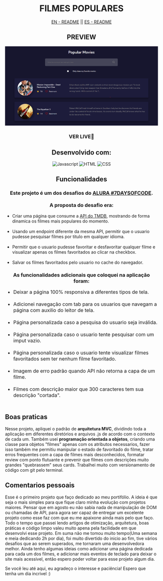 <div style="text-align: center">
    <h1>FILMES POPULARES</h1>
    <div ><a href='./README.md'style='cursor: pointer'>EN - README</a> || <a href='./README.es.md' style='cursor: pointer'>ES - README</a></div>
</div>

<div style="text-align: center">
    <h2>PREVIEW</h2>
    <img src='img/preview.png' alt='deployed preview'></img>
    <h3><a style='text-decoration: none; text-transform: uppercase' href='https://itsdamel.github.io/popular-movies/' target='_blank'>VER LIVE🚀</a></h3>
</div>

<div style="text-align: center">
    <h2>Desenvolvido com:</h2>
    <img alt='Javascript' src='https://img.shields.io/badge/JavaScript-F7DF1E?style=for-the-badge&logo=javascript&logoColor=black'>
    <img alt='HTML' src='https://img.shields.io/badge/HTML5-E34F26?style=for-the-badge&logo=html5&logoColor=white'>
    <img alt='CSS' src='https://img.shields.io/badge/CSS3-1572B6?style=for-the-badge&logo=css3&logoColor=white'>

</div>

<div style="text-align: center">
    <h2>Funcionalidades</h2>
    <h3>
        Este projeto é um dos desafios do <a href='https://alura-7dayscode.vercel.app/' target='_blank'>ALURA #7DAYSOFCODE</a>.<br><br> A proposta do desafio era:
    </h3>     
    <ul style="text-align: left">
        <li>Criar uma página que consume a <a href='https://developer.themoviedb.org/docs' target='_blank'>API do TMDB</a>, mostrando de forma dinamica os filmes mais populares do momento.</li><br>
        <li>Usando um endpoint diferente da mesma API, permitir que o usuario pudesse pesquisar filmes por titulo em qualquer idioma.</li><br>
        <li>Permitir que o usuario pudesse favoritar e desfavoritar qualquer filme e visualizar apenas os filmes favoritados ao clicar na checkbox.</li><br>
        <li>Salvar os filmes favoritados pelo usuario no cache do navegador.</li>
    </ul>
    
</div>

<div style="text-align: center">
    <h3>
        As funcionalidades adicionais que coloquei na aplicação foram:
    </h3>     
    <ul style="text-align: left; font-size: 16px">
        <li> Deixar a página 100% responsiva a diferentes tipos de tela. </li><br>
        <li>Adicionei navegação com tab para os usuarios que navegam a página com auxilio do leitor de tela.</li><br>
        <li> Página personalizada caso a pesquisa do usuario seja inválida.</li><br>
        <li>Página personalizada caso o usuario tente pesquisar com um imput vazio.</li><br>
        <li>Página personalizada caso o usuario tente visualizar filmes favoritados sem ter nenhum filme favoritado.</li><br>
        <li>Imagem de erro padrão quando API não retorna a capa de um filme.</li><br>
        <li>Filmes com descrição maior que 300 caracteres tem sua descrição "cortada".</li><br> 
    </ul>
    
</div>

<div>
    <h2>Boas praticas</h2>
    <p> Nesse projeto, apliquei o padrão de <strong>arquitetura MVC</strong>, dividindo toda a aplicação em diferentes diretórios e arquivos .js de acordo com o contexto de cada um. Também usei <strong>programação orientada a objetos</strong>, criando uma classe para objetos "filmes" apenas com os atributos necessarios, fazer isso também me permitiu manipular o estado de favoritado do filme, tratar erros frequentes com a capa de filmes mais desconhecidos, formatar review com ponto flutuante e prevenir que filmes com descrições muito grandes "quebrassem" seus cards. Trabalhei muito com versionamento de código com git pelo terminal.</p>
</div>

<div>
    <h2>Comentarios pessoais</h2>
    <p>Esse é o primeiro projeto que faço dedicado ao meu portifólio. A ideia é que seja o mais simples para que fique claro minha evolução com projetos maiores. Pensar que em agosto eu não sabia nada de manipulação de DOM ou chamadas de API, para agora ser capaz de entregar um excelente projeto como esse faz com que eu me apaixone ainda mais pelo que faço. Todo o tempo que passei lendo artigos de otimização, arquitetura, boas práticas e código limpo valeu muito apena pela facilidade em que desenvolvi esse projeto. Em suma não me tomou muito tempo(Uma semana e meia dedicando 2h por dia), foi muito divertido do inicio ao fim, tive vários desafios que ao serem superados, me tornaram uma desenvolvedora melhor. Ainda tenho algumas ideias como adicionar uma página dedicada para cada um dos filmes, e adicionar mais eventos de teclado para deixar o site mais acessivel, então espero poder voltar para esse projeto algum dia. </p>
    <p>Se você leu até aqui, eu agradeço o interesse e paciência! Espero que tenha um dia incrivel :)</p>

</div>
